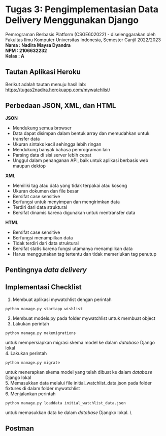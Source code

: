 # Tugas 3: Pengimplementasian Data Delivery Menggunakan Django

Pemrograman Berbasis Platform (CSGE602022) - diselenggarakan oleh Fakultas Ilmu Komputer Universitas Indonesia, Semester Ganjil 2022/2023 \
**Nama  : Nadira Maysa Dyandra** \
**NPM   : 2106632232** \
**Kelas : A**

## Tautan Aplikasi Heroku
Berikut adalah tautan menuju hasil lab: 
https://tugas2nadira.herokuapp.com/mywatchlist/

## Perbedaan JSON, XML, dan HTML
**JSON**
- Mendukung semua browser
- Data dapat disimpan dalam bentuk array dan memudahkan untuk transfer data
- Ukuran sintaks kecil sehingga lebih ringan
- Mendukung banyak bahasa pemrograman lain
- Parsing data di sisi server lebih cepat
- Unggul dalam penanganan API, baik untuk aplikasi berbasis web maupun dektop

**XML**
- Memiliki tag atau data yang tidak terpakai atau kosong
- Ukuran dokumen dan file besar
- Bersifat case sensitive
- Berfungsi untuk menyimpan dan mengirimkan data
- Terdiri dari data struktural
- Bersifat dinamis karena digunakan untuk mentransfer data

**HTML**
- Bersifat case sensitive
- Berfungsi menampilkan data
- Tidak terdiri dari data struktural
- Bersifat statis karena fungsi utamanya menampilkan data
- Harus menggunakan tag tertentu dan tidak memerlukan tag penutup

## Pentingnya *data delivery*

## Implementasi Checklist
1. Membuat aplikasi mywatchlist dengan perintah
```
python manage.py startapp wishlist
```
2. Membuat models.py pada folder mywatchlist untuk membuat object
3. Lakukan perintah 
```
python manage.py makemigrations
```
untuk mempersiapkan migrasi skema model ke dalam *database* Django lokal \
4. Lakukan perintah 
```
python manage.py migrate
```
untuk menerapkan skema model yang telah dibuat ke dalam *database* Django lokal \
5. Memasukkan data melalui file initial_watchlist_data.json pada folder fixtures di dalam folder mywatchlist \
6. Menjalankan perintah 
```
python manage.py loaddata initial_watchlist_data.json
```
untuk memasukkan data ke dalam *database* Djangko lokal. \

## Postman